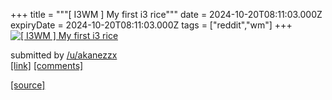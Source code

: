 +++
title = """[ I3WM ] My first i3 rice"""
date = 2024-10-20T08:11:03.000Z
expiryDate = 2024-10-20T08:11:03.000Z
tags = ["reddit","wm"]
+++
[![[ I3WM ] My first i3 rice](https://preview.redd.it/lrr2d6gcdvvd1.png?width=640&crop=smart&auto=webp&s=89c51b24ceeaebf9fd452519267163cfb837b554 "[ I3WM ] My first i3 rice")](https://www.reddit.com/r/unixporn/comments/1g7twfe/i3wm_my_first_i3_rice/)

submitted by [/u/akanezzx](https://www.reddit.com/user/akanezzx)  
[\[link\]](https://i.redd.it/lrr2d6gcdvvd1.png) [\[comments\]](https://www.reddit.com/r/unixporn/comments/1g7twfe/i3wm_my_first_i3_rice/)

[[source]](https://www.reddit.com/r/unixporn/comments/1g7twfe/i3wm_my_first_i3_rice/)
